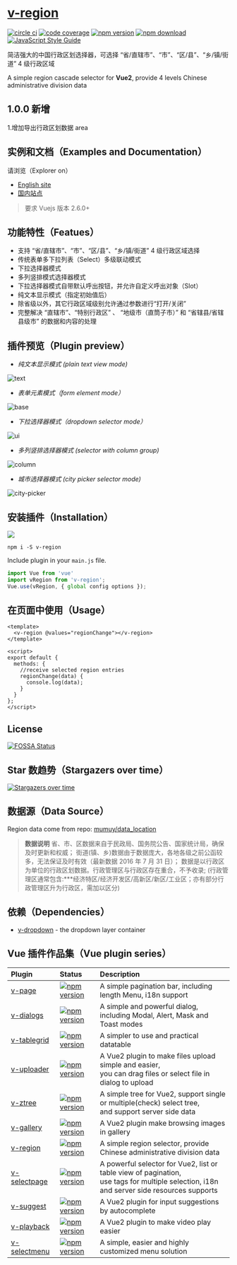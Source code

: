 # [v-region](https://terryz.github.io/vue/#/region)

[![circle ci](https://circleci.com/gh/TerryZ/v-region.svg?style=svg)](https://circleci.com/gh/TerryZ/v-region)
[![code coverage](https://codecov.io/gh/TerryZ/v-region/branch/master/graph/badge.svg)](https://codecov.io/gh/TerryZ/v-region)
[![npm version](https://img.shields.io/npm/v/v-region.svg)](https://www.npmjs.com/package/v-region)
[![npm download](https://img.shields.io/npm/dy/v-region.svg)](https://www.npmjs.com/package/v-region)
[![JavaScript Style Guide](https://img.shields.io/badge/code_style-standard-brightgreen.svg)](https://standardjs.com)

简洁强大的中国行政区划选择器，可选择 “省/直辖市”、“市”、“区/县”、“乡/镇/街道” 4 级行政区域

A simple region cascade selector for **Vue2**, provide 4 levels Chinese administrative division data

## 1.0.0 新增

1.增加导出行政区划数据 area

## 实例和文档（Examples and Documentation）

请浏览（Explorer on）

- [English site](https://terryz.github.io/vue/#/region)
- [国内站点](https://terryz.gitee.io/vue/#/region)

> 要求 Vuejs 版本 2.6.0+

## 功能特性（Featues）

- 支持 “省/直辖市”、“市”、“区/县”、“乡/镇/街道” 4 级行政区域选择
- 传统表单多下拉列表（Select）多级联动模式
- 下拉选择器模式
- 多列竖排模式选择器模式
- 下拉选择器模式自带默认呼出按钮，并允许自定义呼出对象（Slot）
- 纯文本显示模式（指定初始值后）
- 除省级以外，其它行政区域级别允许通过参数进行“打开/关闭”
- 完整解决 “直辖市”、“特别行政区” 、 “地级市（直筒子市）” 和 “省辖县/省辖县级市” 的数据和内容的处理

## 插件预览（Plugin preview）

- _纯文本显示模式 (plain text view mode)_

![text](https://terryz.github.io/image/v-region/v-region-text.png)

- _表单元素模式（form element mode）_

![base](https://terryz.github.io/image/v-region/v-region-base.png)

- _下拉选择器模式（dropdown selector mode）_

![ui](https://terryz.github.io/image/v-region/v-region-ui.png)

- _多列竖排选择器模式 (selector with column group)_

![column](https://terryz.github.io/image/v-region/v-region-column.png)

- _城市选择器模式 (city picker selector mode)_

![city-picker](https://terryz.github.io/image/v-region/v-region-city-picker.png)

## 安装插件（Installation）

<a href="https://nodei.co/npm/v-region/"><img src="https://nodei.co/npm/v-region.png"></a>

```
npm i -S v-region
```

Include plugin in your `main.js` file.

```js
import Vue from 'vue'
import vRegion from 'v-region';
Vue.use(vRegion, { global config options });
```

## 在页面中使用（Usage）

```vue
<template>
  <v-region @values="regionChange"></v-region>
</template>

<script>
export default {
  methods: {
    //receive selected region entries
    regionChange(data) {
      console.log(data);
    }
  }
};
</script>
```

## License

[![FOSSA Status](https://app.fossa.io/api/projects/git%2Bgithub.com%2FTerryZ%2Fv-region.svg?type=large)](https://app.fossa.io/projects/git%2Bgithub.com%2FTerryZ%2Fv-region?ref=badge_large)

## Star 数趋势（Stargazers over time）

[![Stargazers over time](https://starcharts.herokuapp.com/TerryZ/v-region.svg)](https://starcharts.herokuapp.com/TerryZ/v-region)

## 数据源（Data Source）

Region data come from repo: [mumuy/data_location](https://github.com/mumuy/data_location)

> **数据说明**
> 省、市、区数据来自于民政局、国务院公告、国家统计局，确保及时更新和权威；
> 街道(镇、乡)数据由于数据庞大，各地各级之前公函较多，无法保证及时有效（最新数据 2016 年 7 月 31 日）；
> 数据是以行政区为单位的行政区划数据。行政管理区与行政区存在重合，不予收录;
> (行政管理区通常包含:\*\*\*经济特区/经济开发区/高新区/新区/工业区；亦有部分行政管理区升为行政区，需加以区分)

## 依赖（Dependencies）

- [v-dropdown](https://github.com/TerryZ/v-dropdown) - the dropdown layer container

## Vue 插件作品集（Vue plugin series）

| Plugin                                                 | Status                                                                                                      | Description                                                                                                                                  |
| :----------------------------------------------------- | :---------------------------------------------------------------------------------------------------------- | :------------------------------------------------------------------------------------------------------------------------------------------- |
| [v-page](https://github.com/TerryZ/v-page)             | [![npm version](https://img.shields.io/npm/v/v-page.svg)](https://www.npmjs.com/package/v-page)             | A simple pagination bar, including length Menu, i18n support                                                                                 |
| [v-dialogs](https://github.com/TerryZ/v-dialogs)       | [![npm version](https://img.shields.io/npm/v/v-dialogs.svg)](https://www.npmjs.com/package/v-dialogs)       | A simple and powerful dialog, including Modal, Alert, Mask and Toast modes                                                                   |
| [v-tablegrid](https://github.com/TerryZ/v-tablegrid)   | [![npm version](https://img.shields.io/npm/v/v-tablegrid.svg)](https://www.npmjs.com/package/v-tablegrid)   | A simpler to use and practical datatable                                                                                                     |
| [v-uploader](https://github.com/TerryZ/v-uploader)     | [![npm version](https://img.shields.io/npm/v/v-uploader.svg)](https://www.npmjs.com/package/v-uploader)     | A Vue2 plugin to make files upload simple and easier, <br>you can drag files or select file in dialog to upload                              |
| [v-ztree](https://github.com/TerryZ/v-ztree)           | [![npm version](https://img.shields.io/npm/v/v-ztree.svg)](https://www.npmjs.com/package/v-ztree)           | A simple tree for Vue2, support single or multiple(check) select tree, <br>and support server side data                                      |
| [v-gallery](https://github.com/TerryZ/v-gallery)       | [![npm version](https://img.shields.io/npm/v/v-gallery.svg)](https://www.npmjs.com/package/v-gallery)       | A Vue2 plugin make browsing images in gallery                                                                                                |
| [v-region](https://github.com/TerryZ/v-region)         | [![npm version](https://img.shields.io/npm/v/v-region.svg)](https://www.npmjs.com/package/v-region)         | A simple region selector, provide Chinese administrative division data                                                                       |
| [v-selectpage](https://github.com/TerryZ/v-selectpage) | [![npm version](https://img.shields.io/npm/v/v-selectpage.svg)](https://www.npmjs.com/package/v-selectpage) | A powerful selector for Vue2, list or table view of pagination, <br>use tags for multiple selection, i18n and server side resources supports |
| [v-suggest](https://github.com/TerryZ/v-suggest)       | [![npm version](https://img.shields.io/npm/v/v-suggest.svg)](https://www.npmjs.com/package/v-suggest)       | A Vue2 plugin for input suggestions by autocomplete                                                                                          |
| [v-playback](https://github.com/TerryZ/v-playback)     | [![npm version](https://img.shields.io/npm/v/v-playback.svg)](https://www.npmjs.com/package/v-playback)     | A Vue2 plugin to make video play easier                                                                                                      |
| [v-selectmenu](https://github.com/TerryZ/v-selectmenu) | [![npm version](https://img.shields.io/npm/v/v-selectmenu.svg)](https://www.npmjs.com/package/v-selectmenu) | A simple, easier and highly customized menu solution                                                                                         |
